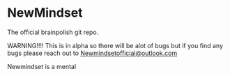 # NewMindset
The official brainpolish git repo.

WARNING!!!! This is in alpha so there will be alot of bugs but if you find any bugs please reach out to Newmindsetofficial@outlook.com

Newmindset is a mental
